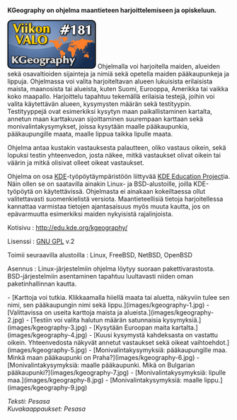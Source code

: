 <!--
Title: KGeography
Week: 4x25
Number: 181
Date: 2014/06/15
Pageimage: valo181-kgeography.png
Tags: Linux,FreeBSD,OpenBSD,NetBSD,Kartta,Opetus,Opiskelu
-->

**KGeography on ohjelma maantieteen harjoittelemiseen ja opiskeluun.**

![](images/valo181-kgeography.png "fig:valo181-kgeography.png") Ohjelmalla voi
harjoitella maiden, alueiden sekä osavaltioiden sijainteja ja nimiä sekä
opetella maiden pääkaupunkeja ja lippuja. Ohjelmassa voi valita
harjoiteltavan alueen lukuisista erilaisista maista, maanosista tai
alueista, kuten Suomi, Eurooppa, Amerikka tai vaikka koko maapallo.
Harjoittelu tapahtuu tekemällä erilaisia testejä, joihin voi valita
käytettävän alueen, kysymysten määrän sekä testityypin. Testityyppejä
ovat esimerkiksi kysytyn maan paikallistaminen kartalta, annetun maan
karttakuvan sijoittaminen suurempaan karttaan sekä
monivalintakysymykset, joissa kysytään maalle pääkaupunkia,
pääkaupungille maata, maalle lippua taikka lipulle maata.

Ohjelma antaa kustakin vastauksesta palautteen, oliko vastaus oikein,
sekä lopuksi testin yhteenvedon, josta näkee, mitkä vastaukset olivat
oikein tai väärin ja mitkä olisivat olleet oikeat vastaukset.

Ohjelma on osa [KDE](KDE)-työpöytäympäristöön liittyvää [KDE
Education Project](http://edu.kde.org/)ia. Näin ollen se on saatavilla
ainakin Linux- ja BSD-alustoille, joilla KDE-työpöytä on käytettävissä.
Ohjelmasta ei ainakaan kokeiltaessa ollut valitettavasti suomenkielistä
versiota. Maantieteellisiä tietoja harjoitellessa kannattaa varmistaa
tietojen ajantasaisuus myös muuta kautta, jos on epävarmuutta
esimerkiksi maiden nykyisistä rajalinjoista.

Kotisivu
:   <http://edu.kde.org/kgeography/>

Lisenssi
:   [GNU GPL](GNU_GPL) v.2

Toimii seuraavilla alustoilla
:   Linux, FreeBSD, NetBSD, OpenBSD

Asennus
:   Linux-järjestelmiin ohjelma löytyy suoraan pakettivarastosta.
    BSD-järjestelmiin asentaminen tapahtuu luultavasti niiden oman
    paketinhallinnan kautta.

<div class="psgallery" markdown="1">
-   [Karttoja voi tutkia. Klikkaamalla hiiellä maata tai aluetta,
    näkyviin tulee sen nimi, sen pääkaupungin nimi sekä
    lippu.](images/kgeography-1.jpg)
-   [Valittavissa on useita karttoja maista ja
    alueista.](images/kgeography-2.jpg)
-   [Testiin voi valita halutun määrän satunnaisia
    kysymyksiä.](images/kgeography-3.jpg)
-   [Kysytään Euroopan maita kartalta.](images/kgeography-4.jpg)
-   [Kuusi kysymystä kahdeksasta on vastattu oikein. Yhteenvedosta
    näkyvät annetut vastaukset sekä oikeat
    vaihtoehdot.](images/kgeography-5.jpg)
-   [Monivalintakysymyksiä: pääkaupungille maa. Minkä maan pääkaupunki
    on Praha?](images/kgeography-6.jpg)
-   [Monivalintakysymyksiä: maalle pääkaupunki. Mikä on Bulgarian
    pääkaupunki?](images/kgeography-7.jpg)
-   [Monivalintakysymyksiä: lipulle maa.](images/kgeography-8.jpg)
-   [Monivalintakysymyksiä: maalle lippu.](images/kgeography-9.jpg)
</div>

*Teksti: Pesasa* <br />
*Kuvakaappaukset: Pesasa*

